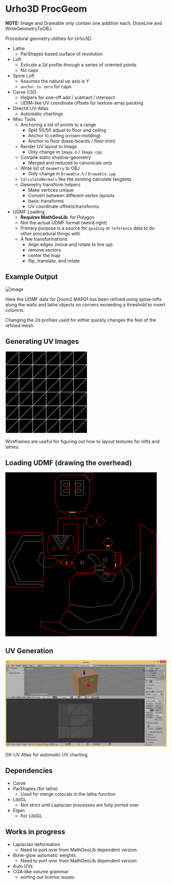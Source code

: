 # Urho3D ProcGeom

**NOTE:** Image and Drawable only contain one addition each, DrawLine and WriteGeometryToOBJ.

Procedural geometry utilities for Urho3D.

- Lathe
  - ParShapes based surface of revolution
- Loft
  - Extrude a 2d profile through a series of oriented points
  - No caps
- Spine Loft 
  - Assumes the natural up axis is Y
  - `anchor to zero` for caps
- Carve CSG
  - Helpers for one-off add / subtract / intersect
  - UDIM-like UV coordinate offsets for texture-array packing
- DirectX UV-Atlas
  - Automatic chartings
- Misc Tools
  - Anchoring a list of points to a range
    - Split 50/50 adjust to floor and ceiling
    - Anchor to ceiling (crown-molding)
    - Anchor to floor (base-boards / floor-trim)
  - Render UV layout to Image
    - Only change in `Image.h` / `Image.cpp`
  - Compile static shadow-geometry
    - Merged and reduced to canonicals only
  - Write list of `Geometry` to OBJ
    - Only change in `Drawable.h` / `Drawable.cpp`
  - `CalculateNormals` like the existing calculate tangents
  - Geometry transform helpers
    - Make vertices unique
    - Convert between different vertex layouts
    - basic transforms
    - UV coordinate offsets/transforms
- UDMF Loading
  - **Requires MathGeoLib**: for Polygon
  - Not the actual UDMF format (weird right)
  - Primary purpose is a source for `guiding` or `reference` data to do other procedural things with
  - A few transformations
    - Align edges (move and rotate to line up)
    - remove sectors
    - center the map
    - flip, translate, and rotate

## Example Output

![image](image.png)

Here the UDMF data for Doom2 MAP01 has been refined using spine-lofts along the walls and lathe objects on corners exceeding a threshold to insert columns.

Changing the 2d profiles used for either quickly changes the feel of the refined mesh.

## Generating UV Images

![UVTest.png](UVTest.png)

Wireframes are useful for figuring out how to layout textures for lofts and lathes.

## Loading UDMF (drawing the overhead)

![TestMap.png](TestMap.png)

## UV Generation

![UV generation](UVGen.png)

DX-UV Atlas for automatic UV charting.

## Dependencies

- Carve
- ParShapes (for lathe)
  - Used for merge colocals in the lathe function
- LibIGL
  - Not strict until Laplacian processes are fully ported over
- Eigen
  - For LibIGL

## Works in progress

- Laplacian deformation
  - Need to port over from MathGeoLib dependent version
- Bone-glow automatic weights
  - Need to port over from MathGeoLib dependent version
- Auto UVs
- CGA-like volume grammar
  - sorting out license issues

